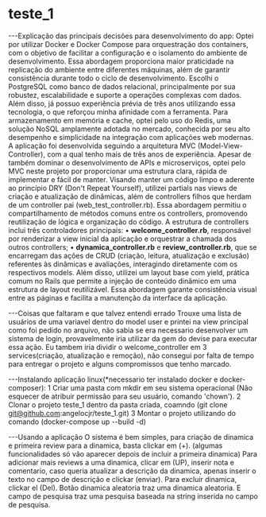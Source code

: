 # teste_1


---Explicação das principais decisões para desenvolvimento do app:
Optei por utilizar Docker e Docker Compose para orquestração dos containers, com o objetivo de facilitar a configuração e o isolamento do ambiente de desenvolvimento. Essa abordagem proporciona maior praticidade na replicação do ambiente entre diferentes máquinas, além de garantir consistência durante todo o ciclo de desenvolvimento.
Escolhi o PostgreSQL como banco de dados relacional, principalmente por sua robustez, escalabilidade e suporte a operações complexas com dados. Além disso, já possuo experiência prévia de três anos utilizando essa tecnologia, o que reforçou minha afinidade com a ferramenta.
Para armazenamento em memória e cache, optei pelo uso do Redis, uma solução NoSQL amplamente adotada no mercado, conhecida por seu alto desempenho e simplicidade na integração com aplicações web modernas.
A aplicação foi desenvolvida seguindo a arquitetura MVC (Model-View-Controller), com a qual tenho mais de três anos de experiência. Apesar de também dominar o desenvolvimento de APIs e microserviços, optei pelo MVC neste projeto por proporcionar uma estrutura clara, rápida de implementar e fácil de manter.
Visando manter um código limpo e aderente ao princípio DRY (Don't Repeat Yourself), utilizei partials nas views de criação e atualização de dinâmicas, além de controllers filhos que herdam de um controller pai (web_test_controller.rb). Essa abordagem permitiu o compartilhamento de métodos comuns entre os controllers, promovendo reutilização de lógica e organização do código.
A estrutura de controllers inclui três controladores principais:
•	**welcome_controller.rb**, responsável por renderizar a view inicial da aplicação e orquestrar a chamada dos outros controllers;
•	**dynamica_controller.rb** e **review_controller.rb**, que se encarregam das ações de CRUD (criação, leitura, atualização e exclusão) referentes às dinâmicas e avaliações, interagindo diretamente com os respectivos models.
Além disso, utilizei um layout base com yield, prática comum no Rails que permite a injeção de conteúdo dinâmico em uma estrutura de layout reutilizável. Essa abordagem garante consistência visual entre as páginas e facilita a manutenção da interface da aplicação.



---Coisas que faltaram e que talvez entendi errado
Trouxe uma lista de usuários de uma variavel dentro do model user e printei na view principal como foi pedido no arquivo, não sabia se era necessario desenvolver um sistema de login, provavelmente iria utilizar da gem do devise para executar essa ação.
Eu tambem iria dividir o welcome_controller em 3 services(criação, atualização e remoção), não consegui por falta de tempo para entregar o projeto e alguns compromissos que tenho marcado.



---Instalando aplicação linux(*necessario ter instalado docker e docker-composer):
1 Criar uma pasta com mkdir em seu sistema operacional (Não esquecer de atribuir permissão para seu usuário, comando 'chown').
2 Clonar o projeto teste_1 dentro da pasta criada, coamndo (git clone git@github.com:angelocjr/teste_1.git)
3 Montar o projeto utilizando do comando (docker-compose up --build -d)



---Usando a aplicação
O sistema é bem simples, para criação de dinamica e primeira review para a dinamica, basta clickar em (+). (algumas funcionalidades só vão aparecer depois de incluir a primeira dinamica)
Para adicionar mais reviews a uma dinamica, clicar em (UP), inserir nota e comentario, caso queria atualizar a descrição da dinamica, apenas inserir o texto no campo de descrição e clickar (enviar).
Para excluir dinamica, clickar el (Del).
Botão dinamica aleatoria traz uma dinamica aleatoria.
E campo de pesquisa traz uma pesquisa baseada na string inserida no campo de pesquisa.
